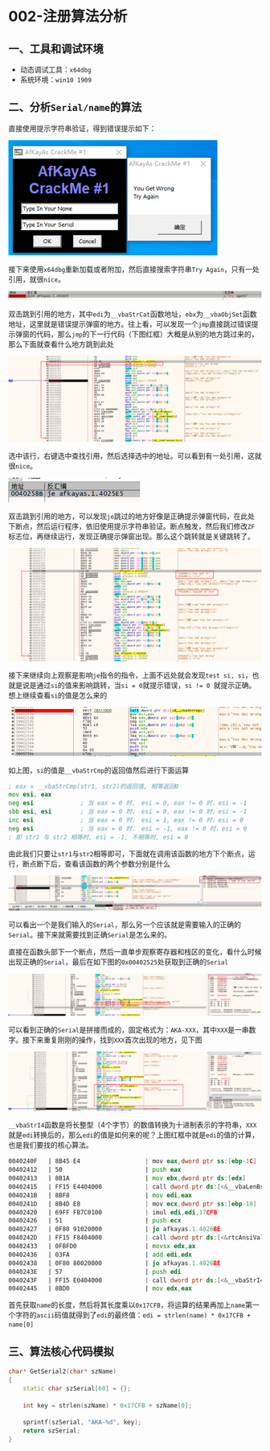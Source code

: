 # 002-注册算法分析

## 一、工具和调试环境

- 动态调试工具：`x64dbg`
- 系统环境：`win10 1909`

## 二、分析`Serial/name`的算法

直接使用提示字符串验证，得到错误提示如下：

![image-20230108160843892](assets/002-01.png)

接下来使用`x64dbg`重新加载或者附加，然后直接搜索字符串`Try Again`，只有一处引用，就很`nice`。

![image-20230108161202065](assets/002-02.png)

双击跳到引用的地方，其中`edi`为`__vbaStrCat`函数地址，`ebx`为`__vbaObjSet`函数地址，这里就是错误提示弹窗的地方。往上看，可以发现一个`jmp`直接跳过错误提示弹窗的代码，那么`jmp`的下一行代码（下图红框）大概是从别的地方跳过来的，那么下面就查看什么地方跳到此处

![image-20230108193115795](assets/002-03.png)

选中该行，右键选中查找引用，然后选择选中的地址。可以看到有一处引用，这就很`nice`。

![image-20230108194200389](assets/002-04.png)

双击跳到引用的地方，可以发现`je`跳过的地方好像是正确提示弹窗代码，在此处下断点，然后运行程序，依旧使用提示字符串验证。断点触发，然后我们修改`ZF`标志位，再继续运行，发现正确提示弹窗出现。那么这个跳转就是关键跳转了。

![image-20230108194508211](assets/002-05.png)

接下来继续向上观察是影响`je`指令的指令，上面不远处就会发现`test si, si`，也就是说是通过`si`的值来影响跳转，当`si = 0`就提示错误，`si != 0 `就提示正确。想上继续查看`si`的值是怎么来的

![image-20230108200329688](assets/002-06.png)

如上图，`si`的值是`__vbaStrCmp`的返回值然后进行下面运算

```asm
; eax = __vbaStrCmp(str1, str2)的返回值, 相等返回0
mov esi, eax
neg esi				; 当 eax = 0 时， esi = 0, eax != 0 时，esi = -1
sbb esi, esi		; 当 eax = 0 时， esi = 0, eax != 0 时，esi = -1
inc esi			    ; 当 eax = 0 时， esi = 1, eax != 0 时，esi = 0
neg esi			    ; 当 eax = 0 时， esi = -1, eax != 0 时，esi = 0
; 即 str1 与 str2 相等时, esi = -1, 不相等时, esi = 0
```

由此我们只要让`str1`与`str2`相等即可，下面就在调用该函数的地方下个断点，运行，断点断下后，查看该函数的两个参数分别是什么

![image-20230108222616931](assets/002-07.png)

可以看出一个是我们输入的`Serial`，那么另一个应该就是需要输入的正确的`Serial`。接下来就需要找到正确`Serial`是怎么来的。

直接在函数头部下一个断点，然后一直单步观察寄存器和栈区的变化，看什么时候出现正确的`Serial`，最后在如下图的`0x00402525`处获取到正确的`Serial`

![image-20230108223621778](assets/002-08.png)

可以看到正确的`Serial`是拼接而成的，固定格式为：`AKA-XXX`，其中`XXX`是一串数字。接下来重复刚刚的操作，找到`XXX`首次出现的地方，见下图

![image-20230108225522509](assets/002-09.png)

`__vbaStrI4`函数是将长整型（4个字节）的数值转换为十进制表示的字符串，`XXX`就是`edi`转换后的，那么`edi`的值是如何来的呢？上图红框中就是`edi`的值的计算，也是我们要找的核心算法。

```asm
0040240F   | 8B45 E4                  | mov eax,dword ptr ss:[ebp-1C]           | [ebp-1C]:L"Type In Your Name" ; name的首地址
00402412   | 50                       | push eax                                | 
00402413   | 8B1A                     | mov ebx,dword ptr ds:[edx]              |
00402415   | FF15 E4404000            | call dword ptr ds:[<&__vbaLenBstr>]     | ; 获取 name 的长度
0040241B   | 8BF8                     | mov edi,eax                             | ; edi = strlen(name)
0040241D   | 8B4D E8                  | mov ecx,dword ptr ss:[ebp-18]           | [ebp-18]:L"Type In Your Name" ; name的首地址
00402420   | 69FF FB7C0100            | imul edi,edi,17CFB                      | ; edi = strlen(name) * 0x17CFB
00402426   | 51                       | push ecx                                | 
00402427   | 0F80 91020000            | jo afkayas.1.4026BE                     |
0040242D   | FF15 F8404000            | call dword ptr ds:[<&rtcAnsiValueBstr>] | ; 获取 name 的第一个字符的 ascii码值
00402433   | 0FBFD0                   | movsx edx,ax                            | ; edx = name[0]
00402436   | 03FA                     | add edi,edx                             | ; edi = strlen(name) * 0x17CFB + name[0]
00402438   | 0F80 80020000            | jo afkayas.1.4026BE                     |
0040243E   | 57                       | push edi                                |
0040243F   | FF15 E0404000            | call dword ptr ds:[<&__vbaStrI4>]       |
00402445   | 8BD0                     | mov edx,eax                             | eax:L"1658111"
```

首先获取`name`的长度，然后将其长度乘以`0x17CFB`，将运算的结果再加上`name`第一个字符的`ascii`码值就得到了`edi`的最终值：`edi = strlen(name) * 0x17CFB + name[0]`

## 三、算法核心代码模拟

```C++
char* GetSerial2(char* szName)
{
	static char szSerial[60] = {};

	int key = strlen(szName) * 0x17CFB + szName[0];

	sprintf(szSerial, "AKA-%d", key);
	return szSerial;
}
```

